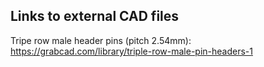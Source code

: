 ## Links to external CAD files
Tripe row male header pins (pitch 2.54mm): https://grabcad.com/library/triple-row-male-pin-headers-1

